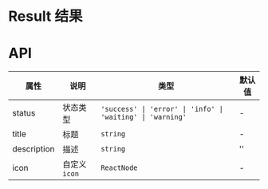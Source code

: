 # Result 结果

<code src="./demos/index.tsx"></code>

# API

| 属性        | 说明          | 类型                                                       | 默认值 |
| ----------- | ------------- | ---------------------------------------------------------- | ------ |
| status      | 状态类型      | `'success' \| 'error' \| 'info' \| 'waiting' \| 'warning'` | -      |
| title       | 标题          | `string`                                                   | -      |
| description | 描述          | `string`                                                   | ''     |
| icon        | 自定义 `icon` | `ReactNode`                                                | -      |
